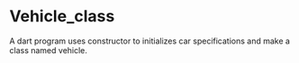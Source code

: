 # Vehicle_class
 A dart program uses constructor to initializes car specifications and make a class named vehicle. 
